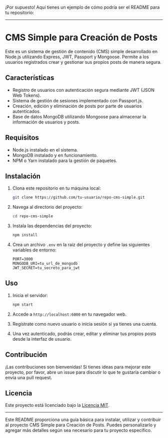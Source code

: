¡Por supuesto! Aquí tienes un ejemplo de cómo podría ser el README para tu repositorio:

---

# CMS Simple para Creación de Posts

Este es un sistema de gestión de contenido (CMS) simple desarrollado en Node.js utilizando Express, JWT, Passport y Mongoose. Permite a los usuarios registrados crear y gestionar sus propios posts de manera segura.

## Características

- Registro de usuarios con autenticación segura mediante JWT (JSON Web Tokens).
- Sistema de gestión de sesiones implementado con Passport.js.
- Creación, edición y eliminación de posts por parte de usuarios autenticados.
- Base de datos MongoDB utilizando Mongoose para almacenar la información de usuarios y posts.

## Requisitos

- Node.js instalado en el sistema.
- MongoDB instalado y en funcionamiento.
- NPM o Yarn instalado para la gestión de paquetes.

## Instalación

1. Clona este repositorio en tu máquina local:

   ```bash
   git clone https://github.com/tu-usuario/repo-cms-simple.git
   ```

2. Navega al directorio del proyecto:

   ```bash
   cd repo-cms-simple
   ```

3. Instala las dependencias del proyecto:

   ```bash
   npm install
   ```

4. Crea un archivo `.env` en la raíz del proyecto y define las siguientes variables de entorno:

   ```plaintext
   PORT=3000
   MONGODB_URI=tu_url_de_mongodb
   JWT_SECRET=tu_secreto_para_jwt
   ```

## Uso

1. Inicia el servidor:

   ```bash
   npm start
   ```

2. Accede a `http://localhost:6000` en tu navegador web.

3. Regístrate como nuevo usuario o inicia sesión si ya tienes una cuenta.

4. Una vez autenticado, podrás crear, editar y eliminar tus propios posts desde la interfaz de usuario.

## Contribución

¡Las contribuciones son bienvenidas! Si tienes ideas para mejorar este proyecto, por favor, abre un issue para discutir lo que te gustaría cambiar o envía una pull request.

## Licencia

Este proyecto está licenciado bajo la [Licencia MIT](https://opensource.org/licenses/MIT).

---

Este README proporciona una guía básica para instalar, utilizar y contribuir al proyecto CMS Simple para Creación de Posts. Puedes personalizarlo y agregar más detalles según sea necesario para tu proyecto específico.
